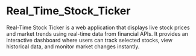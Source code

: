 # Real_Time_Stock_Ticker
Real-Time Stock Ticker is a web application that displays live stock prices and market trends using real-time data from financial APIs. It provides an interactive dashboard where users can track selected stocks, view historical data, and monitor market changes instantly. 
